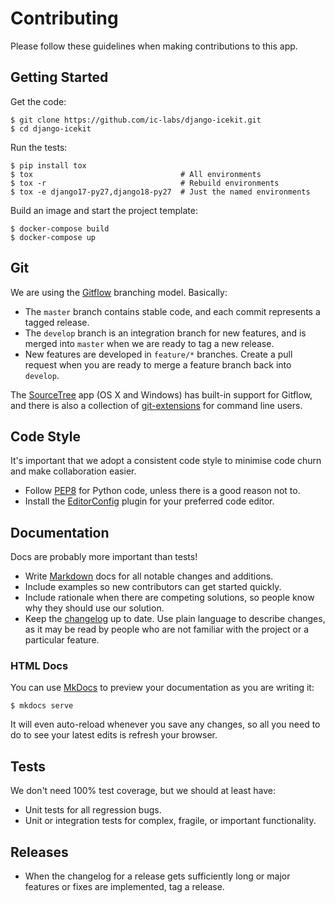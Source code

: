 # Contributing

Please follow these guidelines when making contributions to this app.

## Getting Started

Get the code:

    $ git clone https://github.com/ic-labs/django-icekit.git
    $ cd django-icekit

Run the tests:

    $ pip install tox
    $ tox                                 # All environments
    $ tox -r                              # Rebuild environments
    $ tox -e django17-py27,django18-py27  # Just the named environments

Build an image and start the project template:

    $ docker-compose build
    $ docker-compose up

## Git

We are using the [Gitflow] branching model. Basically:

  * The `master` branch contains stable code, and each commit represents a
    tagged release.
  * The `develop` branch is an integration branch for new features, and is
    merged into `master` when we are ready to tag a new release.
  * New features are developed in `feature/*` branches. Create a pull request
    when you are ready to merge a feature branch back into `develop`.

The [SourceTree] app (OS X and Windows) has built-in support for Gitflow, and
there is also a collection of [git-extensions] for command line users.

## Code Style

It's important that we adopt a consistent code style to minimise code churn and
make collaboration easier.

  * Follow [PEP8] for Python code, unless there is a good reason not to.
  * Install the [EditorConfig] plugin for your preferred code editor.

## Documentation

Docs are probably more important than tests!

  * Write [Markdown] docs for all notable changes and additions.
  * Include examples so new contributors can get started quickly.
  * Include rationale when there are competing solutions, so people know why
    they should use our solution.
  * Keep the [changelog] up to date. Use plain language to describe changes,
    as it may be read by people who are not familiar with the project or a
    particular feature.

### HTML Docs

You can use [MkDocs] to preview your documentation as you are writing it:

    $ mkdocs serve

It will even auto-reload whenever you save any changes, so all you need to do
to see your latest edits is refresh your browser.

## Tests

We don't need 100% test coverage, but we should at least have:

  * Unit tests for all regression bugs.
  * Unit or integration tests for complex, fragile, or important functionality.

## Releases

  * When the changelog for a release gets sufficiently long or major features
    or fixes are implemented, tag a release.

[changelog]: changelog.md
[EditorConfig]: http://editorconfig.org/
[git-extensions]: https://github.com/nvie/gitflow/
[Gitflow]: http://nvie.com/posts/a-successful-git-branching-model/
[Markdown]: http://daringfireball.net/projects/markdown/
[MkDocs]: http://mkdocs.org
[PEP8]: http://legacy.python.org/dev/peps/pep-0008/
[SourceTree]: http://sourcetreeapp.com/
